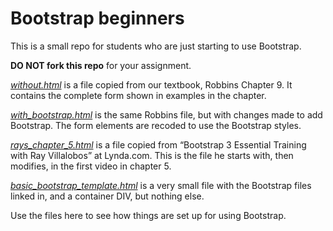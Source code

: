 # Bootstrap beginners

This is a small repo for students who are just starting to use Bootstrap.

**DO NOT fork this repo** for your assignment.

[*without.html*](http://macloo.github.io/bootstrap-beginners/without.html) is a file copied from our textbook, Robbins Chapter 9. It contains the complete form shown in examples in the chapter.

[*with_bootstrap.html*](http://macloo.github.io/bootstrap-beginners/with_bootstrap.html) is the same Robbins file, but with changes made to add Bootstrap. The form elements are recoded to use the Bootstrap styles.

[*rays_chapter_5.html*](http://macloo.github.io/bootstrap-beginners/rays_chapter_5.html) is a file copied from “Bootstrap 3 Essential Training with Ray Villalobos” at Lynda.com. This is the file he starts with, then modifies, in the first video in chapter 5.

[*basic_bootstrap_template.html*](http://macloo.github.io/bootstrap-beginners/basic_bootstrap_template.html) is a very small file with the Bootstrap files linked in, and a container DIV, but nothing else.

Use the files here to see how things are set up for using Bootstrap.
